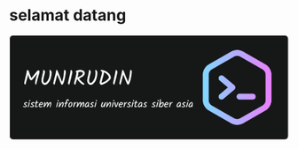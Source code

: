 # selamat datang 
<!--
**munirudin26/munirudin26** is a ✨ _special_ ✨ repository because its `README.md` (this file) appears on your GitHub profile.
----------------------------------------------------------------tutor
https://youtu.be/Z_Q9kzPUhVg?si=Bf0nblElBjl8n8vl
Chapter:
0:00 Intro & Pendahuluan
3:15 Step Pertama (Level Basic)
12:14 Menambahkan Elemen Grafis (Level Intermediate)
23:50 Github Profile Generator (Level Advance)
28:18 Github Action / Workflow (Level Elite)
34:50 Closing
------------------------------------------Dokumentasi Markdown GitHub
https://docs.github.com/en/get-started/writing-on-github/getting-started-with-writing-and-formatting-on-github/about-writing-and-formatting-on-github
---------------------------------------------------------------GAMBAR
https://www.pexels.com/
https://giphy.com
---------------------------------------------------------------Banner
https://leviarista.github.io/github-profile-header-generator/
https://github.com/leviarista/github-profile-header-generator
---------------------------------------------------------------Badges
https://github.com/alexandresanlim/Badges4-README.md-Profile
-----------------------------------------------------------------Icon
https://github.com/tandpfun/skill-icons
----------------------------------------------------------------Stats
https://github.com/anuraghazra/github-readme-stats
---------------------------------------------------Profile Generators
https://gprm.itsvg.in/
https://rahuldkjain.github.io/gh-profile-readme-generator/
-------------------------------------------------------Pacman & Snake
https://profile-readme-generator.com/
-->

![](img/github-header-image.gif)
![]()

